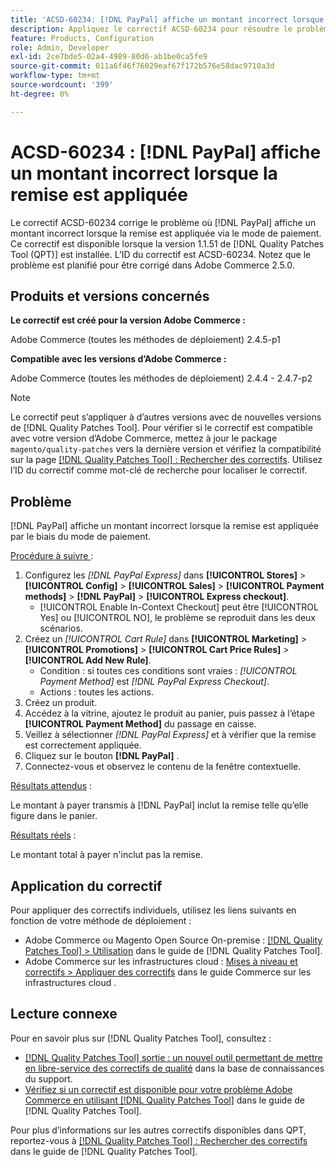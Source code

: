 ```yaml
---
title: 'ACSD-60234: [!DNL PayPal] affiche un montant incorrect lorsque la remise est appliquée'
description: Appliquez le correctif ACSD-60234 pour résoudre le problème d’Adobe Commerce où  [!DNL PayPal]  affiche un montant incorrect lorsque la remise est appliquée via le mode de paiement.
feature: Products, Configuration
role: Admin, Developer
exl-id: 2ce7bde5-02a4-4989-80d6-ab1be0ca5fe9
source-git-commit: 011a6f46f76029eaf67f172b576e58dac9710a3d
workflow-type: tm+mt
source-wordcount: '399'
ht-degree: 0%

---
```


# ACSD-60234 : [!DNL PayPal] affiche un montant incorrect lorsque la remise est appliquée

Le correctif ACSD-60234 corrige le problème où [!DNL PayPal] affiche un montant incorrect lorsque la remise est appliquée via le mode de paiement. Ce correctif est disponible lorsque la version 1.1.51 de [!DNL Quality Patches Tool (QPT)] est installée. L’ID du correctif est ACSD-60234. Notez que le problème est planifié pour être corrigé dans Adobe Commerce 2.5.0.

## Produits et versions concernés

**Le correctif est créé pour la version Adobe Commerce :**

Adobe Commerce (toutes les méthodes de déploiement) 2.4.5-p1

**Compatible avec les versions d’Adobe Commerce :**

Adobe Commerce (toutes les méthodes de déploiement) 2.4.4 - 2.4.7-p2

>[!NOTE]
>
>Le correctif peut s’appliquer à d’autres versions avec de nouvelles versions de [!DNL Quality Patches Tool]. Pour vérifier si le correctif est compatible avec votre version d’Adobe Commerce, mettez à jour le package `magento/quality-patches` vers la dernière version et vérifiez la compatibilité sur la page [[!DNL Quality Patches Tool] : Rechercher des correctifs](https://experienceleague.adobe.com/tools/commerce-quality-patches/index.html). Utilisez l’ID du correctif comme mot-clé de recherche pour localiser le correctif.

## Problème

[!DNL PayPal] affiche un montant incorrect lorsque la remise est appliquée par le biais du mode de paiement.

<u>Procédure à suivre </u> :

1. Configurez les *[!DNL PayPal Express]* dans **[!UICONTROL Stores]** > **[!UICONTROL Config]** > **[!UICONTROL Sales]** > **[!UICONTROL Payment methods]** > **[!DNL PayPal]** > **[!UICONTROL Express checkout]**.
   * [!UICONTROL Enable In-Context Checkout] peut être [!UICONTROL Yes] ou [!UICONTROL NO], le problème se reproduit dans les deux scénarios.
1. Créez un *[!UICONTROL Cart Rule]* dans **[!UICONTROL Marketing]** > **[!UICONTROL Promotions]** > **[!UICONTROL Cart Price Rules]** > **[!UICONTROL Add New Rule]**.
   * Condition : si toutes ces conditions sont vraies : *[!UICONTROL Payment Method]* est *[!DNL PayPal Express Checkout]*.
   * Actions : toutes les actions.
1. Créez un produit.
1. Accédez à la vitrine, ajoutez le produit au panier, puis passez à l’étape **[!UICONTROL Payment Method]** du passage en caisse.
1. Veillez à sélectionner *[!DNL PayPal Express]* et à vérifier que la remise est correctement appliquée.
1. Cliquez sur le bouton **[!DNL PayPal]** .
1. Connectez-vous et observez le contenu de la fenêtre contextuelle.

<u>Résultats attendus</u> :

Le montant à payer transmis à [!DNL PayPal] inclut la remise telle qu’elle figure dans le panier.

<u>Résultats réels</u> :

Le montant total à payer n&#39;inclut pas la remise.

## Application du correctif

Pour appliquer des correctifs individuels, utilisez les liens suivants en fonction de votre méthode de déploiement :

* Adobe Commerce ou Magento Open Source On-premise : [[!DNL Quality Patches Tool] > Utilisation](/help/tools/quality-patches-tool/usage.md) dans le guide de [!DNL Quality Patches Tool].
* Adobe Commerce sur les infrastructures cloud : [Mises à niveau et correctifs > Appliquer des correctifs](https://experienceleague.adobe.com/docs/commerce-cloud-service/user-guide/develop/upgrade/apply-patches.html) dans le guide Commerce sur les infrastructures cloud .

## Lecture connexe

Pour en savoir plus sur [!DNL Quality Patches Tool], consultez :

* [[!DNL Quality Patches Tool] sortie : un nouvel outil permettant de mettre en libre-service des correctifs de qualité](https://experienceleague.adobe.com/en/docs/commerce-operations/tools/quality-patches-tool/quality-patches-tool-to-self-serve-quality-patches) dans la base de connaissances du support.
* [Vérifiez si un correctif est disponible pour votre problème Adobe Commerce en utilisant [!DNL Quality Patches Tool]](/help/tools/quality-patches-tool/patches-available-in-qpt/check-patch-for-magento-issue-with-magento-quality-patches.md) dans le guide de [!DNL Quality Patches Tool].

Pour plus d’informations sur les autres correctifs disponibles dans QPT, reportez-vous à [[!DNL Quality Patches Tool] : Rechercher des correctifs](https://experienceleague.adobe.com/tools/commerce-quality-patches/index.html) dans le guide de [!DNL Quality Patches Tool].

